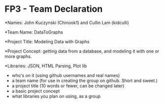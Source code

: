 # FP3 - Team Declaration

*Names: John Kuczynski (Chinook1) and Cullin Lam (kidculli)

*Team Name: DataToGraphs

*Project Title: Modeling Data with Graphs

*Project Concept: getting data from a database, and modeling it with one or more graphs.

*Libraries: JSON, HTML Parsing, Plot lib
* who's on it (using github usernames and real names)
* a team name (for use in creating the group on github. Short and sweet.)
* a project title (10 words or fewer, can be changed later)
* a basic project concept
* what libraries you plan on using, as a group
